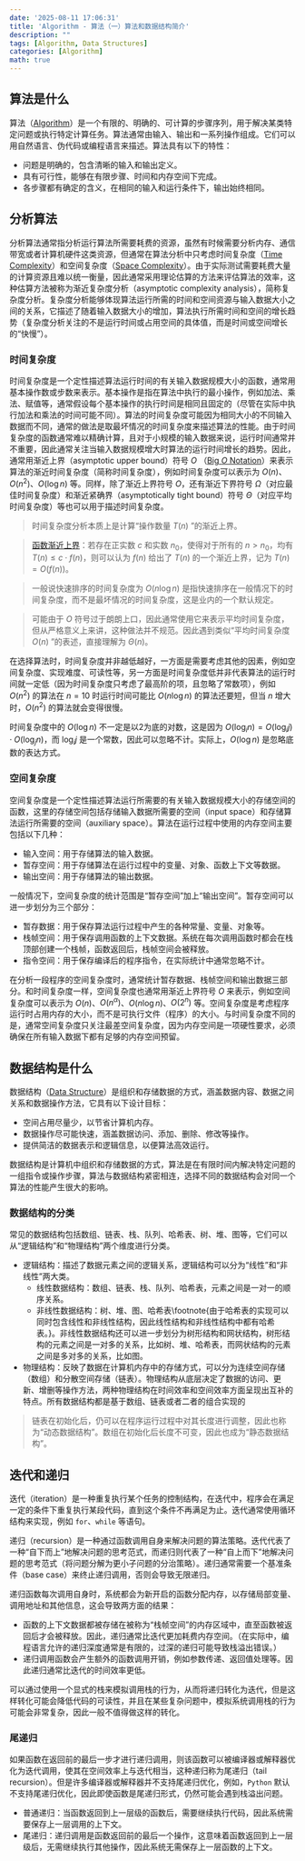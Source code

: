 ```yaml
---
date: '2025-08-11 17:06:31'
title: 'Algorithm - 算法（一）算法和数据结构简介'
description: ""
tags: [Algorithm, Data Structures]
categories: [Algorithm]
math: true
---
```


## 算法是什么

算法（[Algorithm](https://en.wikipedia.org/wiki/Algorithm)）是一个有限的、明确的、可计算的步骤序列，用于解决某类特定问题或执行特定计算任务。算法通常由输入、输出和一系列操作组成。它们可以用自然语言、伪代码或编程语言来描述。算法具有以下的特性：

- 问题是明确的，包含清晰的输入和输出定义。
- 具有可行性，能够在有限步骤、时间和内存空间下完成。
- 各步骤都有确定的含义，在相同的输入和运行条件下，输出始终相同。

## 分析算法

分析算法通常指分析运行算法所需要耗费的资源，虽然有时候需要分析内存、通信带宽或者计算机硬件这类资源，但通常在算法分析中只考虑时间复杂度（[Time Complexity](https://www.wikiwand.com/en/articles/Time_complexity)）和空间复杂度（[Space Complexity](https://www.wikiwand.com/en/articles/Space_complexity)）。由于实际测试需要耗费大量的计算资源且难以统一衡量，因此通常采用理论估算的方法来评估算法的效率，这种估算方法被称为渐近复杂度分析（asymptotic complexity analysis），简称复杂度分析。复杂度分析能够体现算法运行所需的时间和空间资源与输入数据大小之间的关系，它描述了随着输入数据大小的增加，算法执行所需时间和空间的增长趋势（复杂度分析关注的不是运行时间或占用空间的具体值，而是时间或空间增长的“快慢”）。

### 时间复杂度

时间复杂度是一个定性描述算法运行时间的有关输入数据规模大小的函数，通常用基本操作数或步数来表示。基本操作是指在算法中执行的最小操作，例如加法、乘法、赋值等，通常假设每个基本操作的执行时间是相同且固定的（尽管在实际中执行加法和乘法的时间可能不同）。算法的时间复杂度可能因为相同大小的不同输入数据而不同，通常的做法是取最坏情况的时间复杂度来描述算法的性能。由于时间复杂度的函数通常难以精确计算，且对于小规模的输入数据来说，运行时间通常并不重要，因此通常关注当输入数据规模增大时算法的运行时间增长的趋势。因此，通常用渐近上界（asymptotic upper bound）符号 $O$ （[Big $O$ Notation](https://www.wikiwand.com/en/articles/Big_O_notation)）来表示算法的渐近时间复杂度（简称时间复杂度），例如时间复杂度可以表示为 $O(n)$、$O(n^2)$、$O(\log n)$ 等。同样，除了渐近上界符号 $O$，还有渐近下界符号 $\Omega$（对应最佳时间复杂度）和渐近紧确界（asymptotically tight bound）符号 $\Theta$（对应平均时间复杂度）等也可以用于描述时间复杂度。

> 时间复杂度分析本质上是计算“操作数量 $T(n)$ ”的渐近上界。

> [函数渐近上界](https://www.hello-algo.com/chapter_computational_complexity/time_complexity/)：若存在正实数 $c$ 和实数 $n_0$，使得对于所有的 $n > n_0$，均有 $T(n) \leq c \cdot f(n)$，则可以认为 $f(n)$ 给出了 $T(n)$ 的一个渐近上界，记为 $T(n) = O(f(n))$。

> 一般说快速排序的时间复杂度为 $O(n\log n)$ 是指快速排序在一般情况下的时间复杂度，而不是最坏情况的时间复杂度，这是业内的一个默认规定。

> 可能由于 $O$ 符号过于朗朗上口，因此通常使用它来表示平均时间复杂度，但从严格意义上来讲，这种做法并不规范。因此遇到类似“平均时间复杂度 $O(n)$ ”的表述，直接理解为 $\Theta(n)$。

在选择算法时，时间复杂度并非越低越好，一方面是需要考虑其他的因素，例如空间复杂度、实现难度、可读性等，另一方面是时间复杂度低并非代表算法的运行时间就一定低（因为时间复杂度只考虑了最高阶的项，且忽略了常数项），例如 $O(n^2)$ 的算法在 $n=10$ 时运行时间可能比 $O(n\log n)$ 的算法还要短，但当 $n$ 增大时，$O(n^2)$ 的算法就会变得很慢。

时间复杂度中的 $O(\log n)$ 不一定是以2为底的对数，这是因为 $O(\log_i n) = O(\log_i j) \cdot O(\log_j n)$，而 $\log_i j$ 是一个常数，因此可以忽略不计。实际上，$O(\log n)$ 是忽略底数的表达方式。

### 空间复杂度

空间复杂度是一个定性描述算法运行所需要的有关输入数据规模大小的存储空间的函数，这里的存储空间包括存储输入数据所需要的空间（input space）和存储算法运行所需要的空间（auxiliary space）。算法在运行过程中使用的内存空间主要包括以下几种：

- 输入空间：用于存储算法的输入数据。
- 暂存空间：用于存储算法在运行过程中的变量、对象、函数上下文等数据。
- 输出空间：用于存储算法的输出数据。

一般情况下，空间复杂度的统计范围是“暂存空间”加上“输出空间”。暂存空间可以进一步划分为三个部分：

- 暂存数据：用于保存算法运行过程中产生的各种常量、变量、对象等。
- 栈帧空间：用于保存调用函数的上下文数据。系统在每次调用函数时都会在栈顶部创建一个栈帧，函数返回后，栈帧空间会被释放。
- 指令空间：用于保存编译后的程序指令，在实际统计中通常忽略不计。

在分析一段程序的空间复杂度时，通常统计暂存数据、栈帧空间和输出数据三部分。和时间复杂度一样，空间复杂度也通常用渐近上界符号 $O$ 来表示，例如空间复杂度可以表示为 $O(n)$、$O(n^{\alpha})$、$O(n \log n)$、$O(2^n)$ 等。空间复杂度是考虑程序运行时占用内存的大小，而不是可执行文件（程序）的大小。与时间复杂度不同的是，通常空间复杂度只关注最差空间复杂度，因为内存空间是一项硬性要求，必须确保在所有输入数据下都有足够的内存空间预留。

## 数据结构是什么

数据结构（[Data Structure](https://www.wikiwand.com/en/articles/Data_structure)）是组织和存储数据的方式，涵盖数据内容、数据之间关系和数据操作方法，它具有以下设计目标：

- 空间占用尽量少，以节省计算机内存。
- 数据操作尽可能快速，涵盖数据访问、添加、删除、修改等操作。
- 提供简洁的数据表示和逻辑信息，以便算法高效运行。

数据结构是计算机中组织和存储数据的方式，算法是在有限时间内解决特定问题的一组指令或操作步骤，算法与数据结构紧密相连，选择不同的数据结构会对同一个算法的性能产生很大的影响。

### 数据结构的分类

常见的数据结构包括数组、链表、栈、队列、哈希表、树、堆、图等，它们可以从“逻辑结构”和“物理结构”两个维度进行分类。

- 逻辑结构：描述了数据元素之间的逻辑关系，逻辑结构可以分为“线性”和“非线性”两大类。
  - 线性数据结构：数组、链表、栈、队列、哈希表，元素之间是一对一的顺序关系。
  - 非线性数据结构：树、堆、图、哈希表\footnote{由于哈希表的实现可以同时包含线性和非线性结构，因此线性结构和非线性结构中都有哈希表。}。非线性数据结构还可以进一步划分为树形结构和网状结构，树形结构的元素之间是一对多的关系，比如树、堆、哈希表，而网状结构的元素之间是多对多的关系，比如图。
- 物理结构：反映了数据在计算机内存中的存储方式，可以分为连续空间存储（数组）和分散空间存储（链表）。物理结构从底层决定了数据的访问、更新、增删等操作方法，两种物理结构在时间效率和空间效率方面呈现出互补的特点。所有数据结构都是基于数组、链表或者二者的组合实现的

> 链表在初始化后，仍可以在程序运行过程中对其长度进行调整，因此也称为“动态数据结构”。数组在初始化后长度不可变，因此也成为“静态数据结构”。

## 迭代和递归

迭代（iteration）是一种重复执行某个任务的控制结构，在迭代中，程序会在满足一定的条件下重复执行某段代码，直到这个条件不再满足为止。迭代通常使用循环结构来实现，例如 `for`、`while` 等语句。

递归（recursion）是一种通过函数调用自身来解决问题的算法策略。迭代代表了一种“自下而上”地解决问题的思考范式，而递归则代表了一种“自上而下”地解决问题的思考范式（将问题分解为更小子问题的分治策略）。递归通常需要一个基准条件（base case）来终止递归调用，否则会导致无限递归。

递归函数每次调用自身时，系统都会为新开启的函数分配内存，以存储局部变量、调用地址和其他信息，这会导致两方面的结果：

- 函数的上下文数据都被存储在被称为“栈帧空间”的内存区域中，直至函数被返回后才会被释放。因此，递归通常比迭代更加耗费内存空间。（在实际中，编程语言允许的递归深度通常是有限的，过深的递归可能导致栈溢出错误。）
- 递归调用函数会产生额外的函数调用开销，例如参数传递、返回值处理等。因此递归通常比迭代的时间效率更低。

可以通过使用一个显式的栈来模拟调用栈的行为，从而将递归转化为迭代，但是这样转化可能会降低代码的可读性，并且在某些复杂问题中，模拟系统调用栈的行为可能会非常复杂，因此一般不值得做这样的转化。

### 尾递归

如果函数在返回前的最后一步才进行递归调用，则该函数可以被编译器或解释器优化为迭代调用，使其在空间效率上与迭代相当，这种递归称为尾递归（tail recursion）。但是许多编译器或解释器并不支持尾递归优化，例如，`Python` 默认不支持尾递归优化，因此即使函数是尾递归形式，仍然可能会遇到栈溢出问题。

- 普通递归：当函数返回到上一层级的函数后，需要继续执行代码，因此系统需要保存上一层调用的上下文。
- 尾递归：递归调用是函数返回前的最后一个操作，这意味着函数返回到上一层级后，无需继续执行其他操作，因此系统无需保存上一层函数的上下文。

